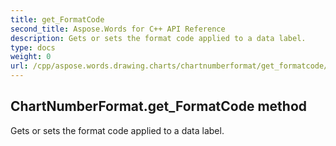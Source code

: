 ```yaml
---
title: get_FormatCode
second_title: Aspose.Words for C++ API Reference
description: Gets or sets the format code applied to a data label. 
type: docs
weight: 0
url: /cpp/aspose.words.drawing.charts/chartnumberformat/get_formatcode/
---
```

## ChartNumberFormat.get_FormatCode method


Gets or sets the format code applied to a data label. 

